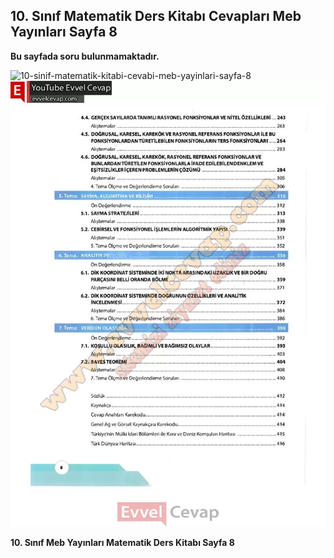 ## 10. Sınıf Matematik Ders Kitabı Cevapları Meb Yayınları Sayfa 8

**Bu sayfada soru bulunmamaktadır.**

![10-sinif-matematik-kitabi-cevabi-meb-yayinlari-sayfa-8]()![10-sinif-matematik-kitabi-cevabi-meb-yayinlari-sayfa-8](./image1.webp)

**10. Sınıf Meb Yayınları Matematik Ders Kitabı Sayfa 8**